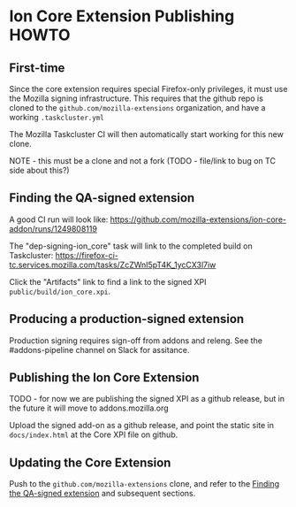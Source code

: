 # Ion Core Extension Publishing HOWTO

## First-time

Since the core extension requires special Firefox-only privileges, it must use the Mozilla signing infrastructure.
This requires that the github repo is cloned to the `github.com/mozilla-extensions` organization, and have a working `.taskcluster.yml`

The Mozilla Taskcluster CI will then automatically start working for this new clone.

NOTE - this must be a clone and not a fork (TODO - file/link to bug on TC side about this?)

## Finding the QA-signed extension

A good CI run will look like:
https://github.com/mozilla-extensions/ion-core-addon/runs/1249808119

The "dep-signing-ion_core" task will link to the completed build on Taskcluster:
https://firefox-ci-tc.services.mozilla.com/tasks/ZcZWnI5pT4K_1ycCX3l7iw

Click the "Artifacts" link to find a link to the signed XPI `public/build/ion_core.xpi`.

Producing a production-signed extension
---------------------------------------

Production signing requires sign-off from addons and releng.
See the #addons-pipeline channel on Slack for assitance.

Publishing the Ion Core Extension
---------------------------------

TODO - for now we are publishing the signed XPI as a github release, but in the future it will move to addons.mozilla.org

Upload the signed add-on as a github release, and point the static site in `docs/index.html` at the Core XPI file on github.

Updating the Core Extension
---------------------------

Push to the `github.com/mozilla-extensions` clone, and refer to the [Finding the QA-signed extension](#finding-the-qa-signed-extension) and subsequent sections.
